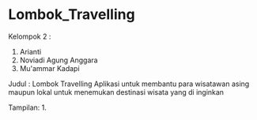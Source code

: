 # Lombok_Travelling

Kelompok 2 :
1. Arianti 
2. Noviadi Agung Anggara 
3. Mu'ammar Kadapi 

Judul : Lombok Travelling 
Aplikasi untuk membantu para wisatawan asing maupun lokal untuk menemukan destinasi wisata yang di inginkan

Tampilan:
1. 
